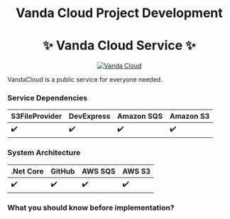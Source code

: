 ﻿<div>
  <h1 align="center">Vanda Cloud Project Development</h1>
  <div align="center">
  <h1 align="center">✨ Vanda Cloud Service ✨</h1>
  
  <a href="https://ronvanda.com" target="_blank">
    <img src="https://img.shields.io/badge/Developed%20by-VandaCloud-blue.svg" alt="Vanda Cloud" target="_blank" />
  </a>
  <p align="left">
    VandaCloud is a public service for everyone needed.
  </p>
</div>

### Service Dependencies
| S3FileProvider | DevExpress | Amazon SQS | Amazon S3 |
| ----------------- | ---------- | ---------- | --------- |
|        ✔️        |      ✔️    |     ✔️     |     ✔️   |

### System Architecture
| .Net Core | GitHub | AWS SQS | AWS S3 |
| --------- | ------ | ------- | ------ |
|    ✔️    |   ✔️   |   ✔️   |   ✔️   |

### What you should know before implementation?
